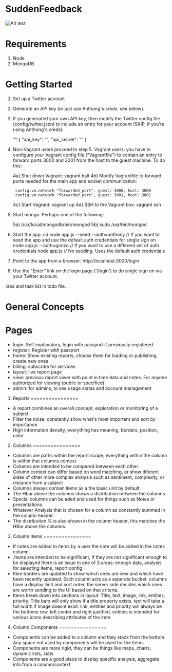 SuddenFeedback
==============

![Alt text](http://suddendevelopment.com/assets/images/screenshot1.png "Screenshot")

Requirements
============
1. Node
2. MongoDB

Getting Started
===============
1) Set up a Twitter account

2) Generate an API key (or just use Anthong's creds: see below).

3) If you generated your own API key, then modify the Twitter config file
    (config/twitter.json) to include an entry for your account (SKIP, if you're
    using Anthong's creds):

    "<your twitter handle>":{
        "api_key": "<twitter api key>",
        "api_secret": "<twitter api secret>"
    }

4) Non-Vagrant users proceed to step 5. Vagrant users: you have to configure your
    Vagrant config file ("Vagrantfile") to contain an entry to forward ports 3000
        and 3001 from the host to the guest machine. To do this:

    4a) Shut down Vagrant: vagrant halt
    4b) Modify Vagrantfile to forward ports needed for the main app and socket
        communication:

        config.vm.network "forwarded_port", guest: 3000, host: 3000
        config.vm.network "forwarded_port", guest: 3001, host: 3001

    4c) Start Vagrant: vagrant up
    4d) SSH to the Vagrant box: vagrant ssh

5) Start mongo. Perhaps one of the following:

    5a) /usr/local/mongodb/bin/mongod
    5b) sudo /usr/bin/mongod

6) Start the app:
    cd <project directory>
    node app.js --seed --auth=anthony // If you want to seed the app and use the default auth credentials for single sign on
    node app.js --auth=gonzo // If you want to use a different set of auth credentials
    node app.js // No seeding. Uses the default auth credentials

7) Point to the app from a browser: http://localhost:3000/login

8) Use the "Enter" link on the login page ('/login') to do single sign on via your Twitter account.

Idea and task list in todo file.

General Concepts
================

Pages
================
- login: Self explanatory, login with passport if previously registered
- register: Register with passport
- home: Show existing reports, choose them for loading or publishing, create new ones
- billing: subscribe for services
- layout: live report page
- view: previous report viwer with point in time data and notes. For anyone authorized for viewing (public or specified)
- admin: for admins, to see usage statas and account management

1. Reports
================
- A report combines an overall concept, exploration or monitoring of a subject
- Filter the noise, constantly show what's most important and sort by importance
- High information density, everything has meaning, borders, position, color

2. Columns
================
- Columns are paths within the report scope, everything within the column is within that columns context
- Columns are intended to be compared between each other.
- Column context can differ based on word matching, or show diferent sides of other more complex analysis such as sentiment, complexity, or distance from a subject
- Columns always contain items as a the basic unit by default.
- The Hbar above the columns shows a distribution between the columns.
- Special columns can be aded and used for things such as Notes or presentations.
- Whatever Analysis that is chosen for a column as constantly summed in the column header.
- The distribution % is also shown in the column header, this matches the HBar above the columns.

3. Column Items
================
- If notes are added to items by a user the note will be added in the notes column.
- .Items are intended to be significant, If they are not significant enough to be displayed there is an issue in one of 3 areas: enough data, analysis for selecting items, report config.
- Item borders are updated to show which ones are new and which have been recently updated. Each column acts as a seperate bucket.
columns have a display limit and sort order, the server side decides which ones are worth sending to the UI based on that criteria.
- Items break down into sections in layout: Title, text, image, link, entities, priority. Title bars will only show if a title property exists. text will take a full width if image doesnt exist. link, entities and priority will always be the bottome row, left center and right justified. entities is intended for various icons describing attributes of the item.

4. Column Components
================
- Components can be added to a column and they stack from the bottom. Any space not used by components will be used for the items
- Components are more rigid, they can be things like maps, charts, dynamic lists, stats
- Components are a good place to display specific analysis, aggregate info from a column/context
